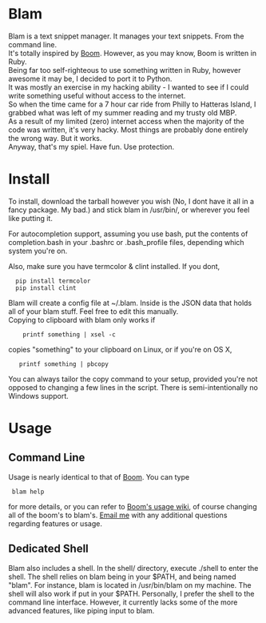 # Blam                                                                                                                                                                                                  
                                                                                                                                                                                                        
Blam is a text snippet manager. It manages your text snippets. From the command line.                                                                                                                   
It's totally inspired by [Boom](http://github.com/holman/boom). However, as you may know, Boom is written in Ruby.                                                                                      
Being far too self-righteous to use something written in Ruby, however awesome it may be, I decided to port it to Python.                                                                               
It was mostly an exercise in my hacking ability - I wanted to see if I could write something useful without access to the internet.                                                                     
So when the time came for a 7 hour car ride from Philly to Hatteras Island, I grabbed what was left of my summer reading and my trusty old MBP.                                                         
As a result of my limited (zero) internet access when the majority of the code was written, it's very hacky. Most things are probably done entirely the wrong way. But it works.                        
Anyway, that's my spiel. Have fun. Use protection.                                                                                                                                                      
                                                                                                                                                                                                        
# Install                                                                                                                                                                                               
To install, download the tarball however you wish (No, I dont have it all in a fancy package. My bad.) and stick blam in /usr/bin/, or wherever you feel like putting it.                               
                                                                                                                                                                                                        
For autocompletion support, assuming you use bash, put the contents of completion.bash in your .bashrc or .bash_profile files, depending which system you're on.                                        
                                                                                                                                                                                                        
Also, make sure you have termcolor & clint installed. If you dont,                                                                                                                                              
                                                                                                                                                                                                        
      pip install termcolor
      pip install clint
      
Blam will create a config file at ~/.blam. Inside is the JSON data that holds all of your blam stuff. Feel free to edit this manually.                                                                  
Copying to clipboard with blam only works if                                                                                                                                                            
                                                                                                                                                                                                        
        printf something | xsel -c
        
copies "something" to your clipboard on Linux, or if you're on OS X,                                                                                                                                    
                                                                                                                                                                                                        
       printf something | pbcopy
       
You can always tailor the copy command to your setup, provided you're not opposed to changing a few lines in the script.
There is semi-intentionally no Windows support.

# Usage
## Command Line
Usage is nearly identical to that of [Boom](http://github.com/holman/boom). You can type
     
     blam help
     
for more details, or you can refer to [Boom's usage wiki](https://github.com/holman/boom/wiki/Commands), of course changing all of the boom's to blam's.
[Email me](mailto:hunterlang@comcast.net) with any additional questions regarding features or usage.

## Dedicated Shell
Blam also includes a shell. In the shell/ directory, execute ./shell to enter the shell. 
The shell relies on blam being in your $PATH, and being named "blam". For instance, blam is located in /usr/bin/blam on my machine.
The shell will also work if put in your $PATH. Personally, I prefer the shell to the command line interface. However, it currently lacks some of the more advanced features, like piping input to blam.

                                                                                                                                                                                                        